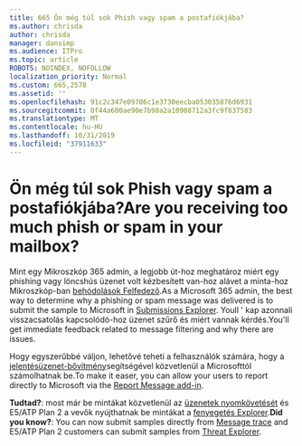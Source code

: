 ```yaml
---
title: 665 Ön még túl sok Phish vagy spam a postafiókjába?
ms.author: chrisda
author: chrisda
manager: dansimp
ms.audience: ITPro
ms.topic: article
ROBOTS: NOINDEX, NOFOLLOW
localization_priority: Normal
ms.custom: 665,2578
ms.assetid: ''
ms.openlocfilehash: 91c2c347e09706c1e3730eecba053035876d6931
ms.sourcegitcommit: 0f44a600ae90e7b98a2a10988712a3fc9f837583
ms.translationtype: MT
ms.contentlocale: hu-HU
ms.lasthandoff: 10/31/2019
ms.locfileid: "37911633"
---
```

# <a name="are-you-receiving-too-much-phish-or-spam-in-your-mailbox"></a><span data-ttu-id="2eff3-102">Ön még túl sok Phish vagy spam a postafiókjába?</span><span class="sxs-lookup"><span data-stu-id="2eff3-102">Are you receiving too much phish or spam in your mailbox?</span></span>

<span data-ttu-id="2eff3-103">Mint egy Mikroszkóp 365 admin, a legjobb út-hoz meghatároz miért egy phishing vagy löncshús üzenet volt kézbesített van-hoz alávet a minta-hoz Mikroszkóp-ban [behódolások Felfedező](https://protection.office.com/reportsubmission).</span><span class="sxs-lookup"><span data-stu-id="2eff3-103">As a Microsoft 365 admin, the best way to determine why a phishing or spam message was delivered is to submit the sample to Microsoft in [Submissions Explorer](https://protection.office.com/reportsubmission).</span></span> <span data-ttu-id="2eff3-104">Youll ' kap azonnali visszacsatolás kapcsolódó-hoz üzenet szűrő és miért vannak kérdés.</span><span class="sxs-lookup"><span data-stu-id="2eff3-104">You'll get immediate feedback related to message filtering and why there are issues.</span></span>

<span data-ttu-id="2eff3-105">Hogy egyszerűbbé váljon, lehetővé teheti a felhasználók számára, hogy a [jelentésüzenet-bővítmény](https://appsource.microsoft.com/product/office/WA104381180?src=office&tab=Overview)segítségével közvetlenül a Microsofttól számolhatnak be.</span><span class="sxs-lookup"><span data-stu-id="2eff3-105">To make it easer, you can allow your users to report directly to Microsoft via the [Report Message add-in](https://appsource.microsoft.com/product/office/WA104381180?src=office&tab=Overview).</span></span>

<span data-ttu-id="2eff3-106">**Tudtad?**: most már be mintákat közvetlenül az [üzenetek nyomkövetését](https://protection.office.com/messagetrace) és E5/ATP Plan 2 a vevők nyújthatnak be mintákat a [fenyegetés Explorer](https://docs.microsoft.com/microsoft-365/security/office-365-security/threat-explorer).</span><span class="sxs-lookup"><span data-stu-id="2eff3-106">**Did you know?**: You can now submit samples directly from [Message trace](https://protection.office.com/messagetrace) and E5/ATP Plan 2 customers can submit samples from [Threat Explorer](https://docs.microsoft.com/microsoft-365/security/office-365-security/threat-explorer).</span></span>
